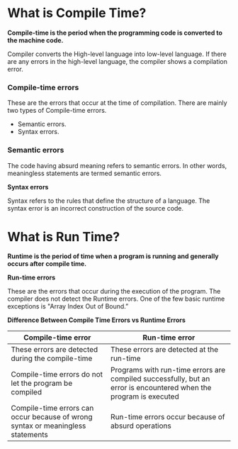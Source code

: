 
# **What is Compile Time?**

**Compile-time is the period when the programming code is converted to the machine code.**

Compiler converts the High-level language into low-level language. If there are any errors in the high-level language, the compiler shows a compilation error.

### Compile-time errors

These are the errors that occur at the time of compilation. There are mainly two types of Compile-time errors.

- Semantic errors.
- Syntax errors.

### Semantic errors

The code having absurd meaning refers to semantic errors. In other words, meaningless statements are termed semantic errors.

**Syntax errors**

Syntax refers to the rules that define the structure of a language. The syntax error is an incorrect construction of the source code.


# **What is Run Time?**

**Runtime is the period of time when a program is running and generally occurs after compile time.**

**Run-time errors**

These are the errors that occur during the execution of the program. The compiler does not detect the Runtime errors. One of the few basic runtime exceptions is "Array Index Out of Bound.”


**Difference Between Compile Time Errors vs Runtime Errors**

|Compile-time error|Run-time error|
|---|---|
|These errors are detected during the compile-time|These errors are detected at the run-time|
|Compile-time errors do not let the program be compiled|Programs with run-time errors are compiled successfully, but an error is encountered when the program is executed|
|Compile-time errors can occur because of wrong syntax or meaningless statements|Run-time errors occur because of absurd operations|